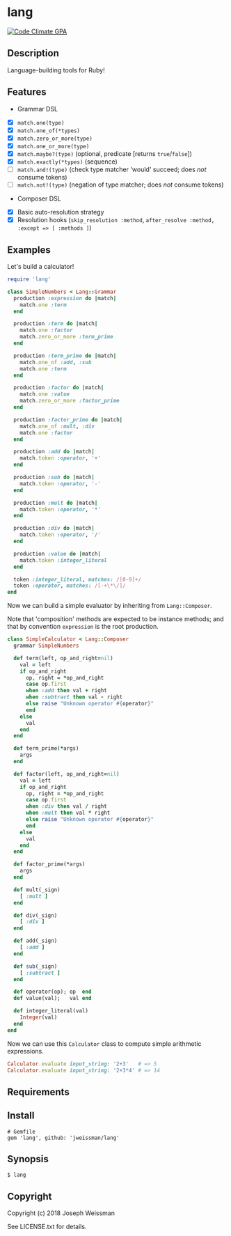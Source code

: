 # lang
[![Code Climate GPA](https://codeclimate.com/github/jweissman/lang/badges/gpa.svg)](https://codeclimate.com/github/jweissman/lang)

## Description

Language-building tools for Ruby!

## Features

 - Grammar DSL
 - [x] `match.one(type)`
 - [x] `match.one_of(*types)`
 - [x] `match.zero_or_more(type)`
 - [x] `match.one_or_more(type)`
 - [x] `match.maybe?(type)` (optional, predicate [returns `true`/`false`])
 - [x] `match.exactly(*types)` (sequence)
 - [ ] `match.and!(type)` (check type matcher 'would' succeed; does _not_ consume tokens)
 - [ ] `match.not!(type)` (negation of type matcher; does _not_ consume tokens)
 - Composer DSL
 - [x] Basic auto-resolution strategy
 - [x] Resolution hooks (`skip_resolution :method`, `after_resolve :method, :except => [ :methods ]`)

## Examples

Let's build a calculator!

```ruby
require 'lang'

class SimpleNumbers < Lang::Grammar
  production :expression do |match|
    match.one :term
  end

  production :term do |match|
    match.one :factor
    match.zero_or_more :term_prime
  end

  production :term_prime do |match|
    match.one_of :add, :sub
    match.one :term
  end

  production :factor do |match|
    match.one :value
    match.zero_or_more :factor_prime
  end

  production :factor_prime do |match|
    match.one_of :mult, :div
    match.one :factor
  end

  production :add do |match|
    match.token :operator, '+'
  end

  production :sub do |match|
    match.token :operator, '-'
  end

  production :mult do |match|
    match.token :operator, '*'
  end

  production :div do |match|
    match.token :operator, '/'
  end

  production :value do |match|
    match.token :integer_literal
  end

  token :integer_literal, matches: /[0-9]+/
  token :operator, matches: /[-+\*\/]/
end
```

Now we can build a simple evaluator by inheriting from `Lang::Composer`.

Note that 'composition' methods are expected to be instance methods; and that by convention `expression` is the root production.

```ruby
class SimpleCalculator < Lang::Composer
  grammar SimpleNumbers

  def term(left, op_and_right=nil)
    val = left
    if op_and_right
      op, right = *op_and_right
      case op.first
      when :add then val + right
      when :subtract then val - right
      else raise "Unknown operator #{operator}"
      end
    else
      val
    end
  end

  def term_prime(*args)
    args
  end

  def factor(left, op_and_right=nil)
    val = left
    if op_and_right
      op, right = *op_and_right
      case op.first
      when :div then val / right
      when :mult then val * right
      else raise "Unknown operator #{operator}"
      end
    else
      val
    end
  end

  def factor_prime(*args)
    args
  end

  def mult(_sign)
    [ :mult ]
  end

  def div(_sign)
    [ :div ]
  end

  def add(_sign)
    [ :add ]
  end

  def sub(_sign)
    [ :subtract ]
  end

  def operator(op); op  end
  def value(val);   val end

  def integer_literal(val)
    Integer(val)
  end
end
```

Now we can use this `Calculator` class to compute simple arithmetic expressions.

```ruby
Calculator.evaluate input_string: '2+3'   # => 5
Calculator.evaluate input_string: '2+3*4' # => 14
```

## Requirements



## Install

    # Gemfile
    gem 'lang', github: 'jweissman/lang'

## Synopsis

    $ lang

## Copyright

Copyright (c) 2018 Joseph Weissman

See LICENSE.txt for details.
